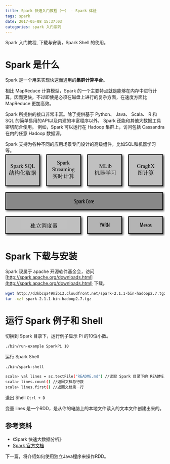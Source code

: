 ```yaml
---
title: Spark 快速入门教程（一） - Spark 体验
tags: spark
date: 2017-05-08 15:37:03
categories: spark 入门系列
---
```


Spark 入门教程, 下载与安装，Spark Shell 的使用。

<!-- more -->

# Spark 是什么

Spark 是一个用来实现快速而通用的**集群计算平台**。

相比 MapReduce 计算模型，Spark 的一个主要特点就是能够在内存中进行计算，因而更快，不过即使是必须在磁盘上进行的复杂方面，在速度方面比 MapReduce 更加高效。

Spark 所提供的接口非常丰富。除了提供基于 Python、 Java、 Scala、 R 和 SQL 的简单易用的API以及内建的丰富程序以外， Spark 还能和其他大数据工具密切配合使用。 例如，Spark 可以运行在 Hadoop 集群上，访问包括 Cassandra 在内的任意 Hadoop 数据源。

Spark 支持为各种不同的应用场景专门设计的高级组件，比如SQL和机器学习等。
![](/images/spark/spark-01.png)

# Spark 下载与安装

Spark 现属于 apache 开源软件基金会，访问 [http://spark.apache.org/downloads.html](http://spark.apache.org/downloads.html) 下载。


``` bash
wget http://d3kbcqa49mib13.cloudfront.net/spark-2.1.1-bin-hadoop2.7.tgz
tar -xzf spark-2.1.1-bin-hadoop2.7.tgz
```

# 运行 Spark 例子和 Shell

切换到 Spark 目录下，运行例子显示 Pi 的10位小数。

``` bash
./bin/run-example SparkPi 10
```

运行 Spark Shell

``` bash
./bin/spark-shell
```

``` bash
scala> val lines = sc.textFile("README.md") //读取 Spark 目录下的 README.md
scala> lines.count() //返回文档总行数
scala> lines.first() //返回文档第一行
```

退出 Shell `Ctrl + D`

变量 lines 是一个RDD，是从你的电脑上的本地文件读入的文本文件创建出来的。


参考资料
---
- 《Spark 快速大数据分析》
- [Spark 官方文档](http://spark.apache.org/docs/latest/)


下一篇，将介绍如何使用独立Java程序来操作RDD。
